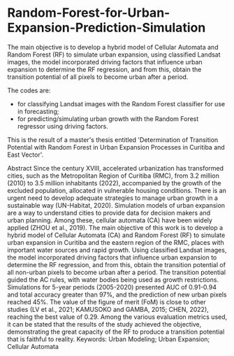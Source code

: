 # Random-Forest-for-Urban-Expansion-Prediction-Simulation
The main objective is to develop a hybrid model of Cellular Automata and Random Forest (RF) to simulate urban expansion, using classified Landsat images, the model incorporated driving factors that influence urban expansion to determine the RF regression, and from this, obtain the transition potential of all pixels to become urban after a period.

The codes are:
- for classifying Landsat images with the Random Forest classifier for use in forecasting;
- for predicting/simulating urban growth with the Random Forest regressor using driving factors.

This is the result of a master's thesis entitled 'Determination of Transition Potential with Random Forest in Urban Expansion Processes in Curitiba and East Vector'.

Abstract 
Since the century XVIII, accelerated urbanization has transformed cities, such as the Metropolitan Region of Curitiba (RMC), from 3.2 million (2010) to 3.5 million inhabitants (2022), accompanied by the growth of the excluded population, allocated in vulnerable housing conditions. There is an urgent need to develop adequate strategies to manage urban growth in a sustainable way (UN-Habitat, 2020). Simulation models of urban expansion are a way to understand cities to provide data for decision makers and urban planning. Among these, cellular automata (CA) have been widely applied (ZHOU et al., 2019). The main objective of this work is to develop a hybrid model of Cellular Automata (CA) and Random Forest (RF) to simulate urban expansion in Curitiba and the eastern region of the RMC, places with important water sources and rapid growth. Using classified Landsat images, the model incorporated driving factors that influence urban expansion to determine the RF regression, and from this, obtain the transition potential of all non-urban pixels to become urban after a period. The transition potential guided the AC rules, with water bodies being used as growth restrictions. Simulations for 5-year periods (2005-2020) presented AUC of 0.91-0.94 and total accuracy greater than 97%, and the prediction of new urban pixels reached 45%. The value of the figure of merit (FoM) is close to other studies (LV et al., 2021; KAMUSOKO and GAMBA, 2015; CHEN, 2022), reaching the best value of 0.29. Among the various evaluation metrics used, it can be stated that the results of the study achieved the objective, demonstrating the great capacity of the RF to produce a transition potential that is faithful to reality.
Keywords: Urban Modeling; Urban Expansion; Cellular Automata 
